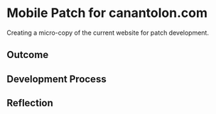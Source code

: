 # Mobile Patch for canantolon.com
Creating a micro-copy of the current website for patch development.

## Outcome

## Development Process

## Reflection